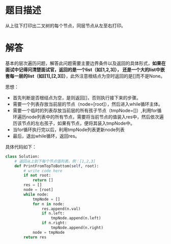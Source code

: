# 题目描述

从上往下打印出二叉树的每个节点，同层节点从左至右打印。

# 解答

基本的层次遍历问题，解答此问题需要主要边界条件以及返回的具体形式，**如果在面试中记得问清楚面试官，返回的是一个list（如[1,2,3]），
还是一个大的list中嵌套每一层的list（如[[1],[2,3]]）**，此外注意根结点为空时返回的是[]而不是None。

思想：
* 首先判断是否根结点为空，是则返回[]，否则执行接下来的步骤。
* 需要一个列表存放当前层的节点（node=[root]），然后进入while循环主体。
* 需要一个临时的列表存放当前层的所有孩子节点（tmpNode=[]）,利用for循环遍历node列表中的所有节点，需要将当前节点的值装入res中，然后依次遍历该节点的左右孩子，如果有节点，便将其装入tmpNode中。
* 当for循环执行完以后，利用tmpNode列表更新node列表
* 最后，退出while循环，返回res。

具体代码如下：
```python
class Solution:
    # 返回从上到下每个节点值列表，例：[1,2,3]
    def PrintFromTopToBottom(self, root):
        # write code here
        if not root:
            return []
        res = []
        node = [root]
        while node:
            tmpNode = []
            for n in node:
                res.append(n.val)
                if n.left:
                    tmpNode.append(n.left)
                if n.right:
                    tmpNode.append(n.right)
            node = tmpNode
        return res
```

